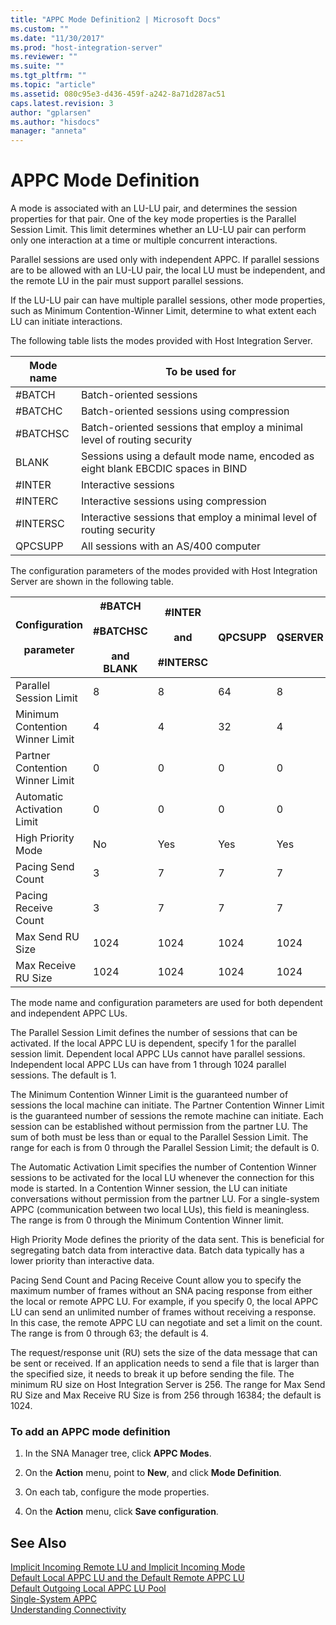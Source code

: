 ```yaml
---
title: "APPC Mode Definition2 | Microsoft Docs"
ms.custom: ""
ms.date: "11/30/2017"
ms.prod: "host-integration-server"
ms.reviewer: ""
ms.suite: ""
ms.tgt_pltfrm: ""
ms.topic: "article"
ms.assetid: 080c95e3-d436-459f-a242-8a71d287ac51
caps.latest.revision: 3
author: "gplarsen"
ms.author: "hisdocs"
manager: "anneta"
---
```

# APPC Mode Definition
A mode is associated with an LU-LU pair, and determines the session properties for that pair. One of the key mode properties is the Parallel Session Limit. This limit determines whether an LU-LU pair can perform only one interaction at a time or multiple concurrent interactions.  
  
 Parallel sessions are used only with independent APPC. If parallel sessions are to be allowed with an LU-LU pair, the local LU must be independent, and the remote LU in the pair must support parallel sessions.  
  
 If the LU-LU pair can have multiple parallel sessions, other mode properties, such as Minimum Contention-Winner Limit, determine to what extent each LU can initiate interactions.  
  
 The following table lists the modes provided with Host Integration Server.  
  
|Mode name|To be used for|  
|---------------|--------------------|  
|#BATCH|Batch-oriented sessions|  
|#BATCHC|Batch-oriented sessions using compression|  
|#BATCHSC|Batch-oriented sessions that employ a minimal level of routing security|  
|BLANK|Sessions using a default mode name, encoded as eight blank EBCDIC spaces in BIND|  
|#INTER|Interactive sessions|  
|#INTERC|Interactive sessions using compression|  
|#INTERSC|Interactive sessions that employ a minimal level of routing security|  
|QPCSUPP|All sessions with an AS/400 computer|  
  
 The configuration parameters of the modes provided with Host Integration Server are shown in the following table.  
  
|Configuration<br /><br /> parameter|#BATCH<br /><br /> #BATCHSC<br /><br /> and BLANK|#INTER<br /><br /> and<br /><br /> #INTERSC|QPCSUPP|QSERVER|  
|---------------------------------|-----------------------------------------|-----------------------------------|-------------|-------------|  
|Parallel Session Limit|8|8|64|8|  
|Minimum Contention  Winner Limit|4|4|32|4|  
|Partner Contention Winner Limit|0|0|0|0|  
|Automatic Activation Limit|0|0|0|0|  
|High Priority Mode|No|Yes|Yes|Yes|  
|Pacing Send Count|3|7|7|7|  
|Pacing Receive Count|3|7|7|7|  
|Max Send RU Size|1024|1024|1024|1024|  
|Max Receive RU Size|1024|1024|1024|1024|  
  
 The mode name and configuration parameters are used for both dependent and independent APPC LUs.  
  
 The Parallel Session Limit defines the number of sessions that can be activated. If the local APPC LU is dependent, specify 1 for the parallel session limit. Dependent local APPC LUs cannot have parallel sessions. Independent local APPC LUs can have from 1 through 1024 parallel sessions. The default is 1.  
  
 The Minimum Contention Winner Limit is the guaranteed number of sessions the local machine can initiate. The Partner Contention Winner Limit is the guaranteed number of sessions the remote machine can initiate. Each session can be established without permission from the partner LU. The sum of both must be less than or equal to the Parallel Session Limit. The range for each is from 0 through the Parallel Session Limit; the default is 0.  
  
 The Automatic Activation Limit specifies the number of Contention Winner sessions to be activated for the local LU whenever the connection for this mode is started. In a Contention Winner session, the LU can initiate conversations without permission from the partner LU. For a single-system APPC (communication between two local LUs), this field is meaningless. The range is from 0 through the Minimum Contention Winner limit.  
  
 High Priority Mode defines the priority of the data sent. This is beneficial for segregating batch data from interactive data. Batch data typically has a lower priority than interactive data.  
  
 Pacing Send Count and Pacing Receive Count allow you to specify the maximum number of frames without an SNA pacing response from either the local or remote APPC LU. For example, if you specify 0, the local APPC LU can send an unlimited number of frames without receiving a response. In this case, the remote APPC LU can negotiate and set a limit on the count. The range is from 0 through 63; the default is 4.  
  
 The request/response unit (RU) sets the size of the data message that can be sent or received. If an application needs to send a file that is larger than the specified size, it needs to break it up before sending the file. The minimum RU size on Host Integration Server is 256. The range for Max Send RU Size and Max Receive RU Size is from 256 through 16384; the default is 1024.  
  
### To add an APPC mode definition  
  
1.  In the SNA Manager tree, click **APPC Modes**.  
  
2.  On the **Action** menu, point to **New**, and click **Mode Definition**.  
  
3.  On each tab, configure the mode properties.  
  
4.  On the **Action** menu, click **Save configuration**.  
  
## See Also  
 [Implicit Incoming Remote LU and Implicit Incoming Mode](../core/implicit-incoming-remote-lu-and-implicit-incoming-mode1.md)   
 [Default Local APPC LU and the Default Remote APPC LU](../core/default-local-appc-lu-and-the-default-remote-appc-lu1.md)   
 [Default Outgoing Local APPC LU Pool](../core/default-outgoing-local-appc-lu-pool1.md)   
 [Single-System APPC](../core/single-system-appc2.md)   
 [Understanding Connectivity](../core/understanding-connectivity1.md)